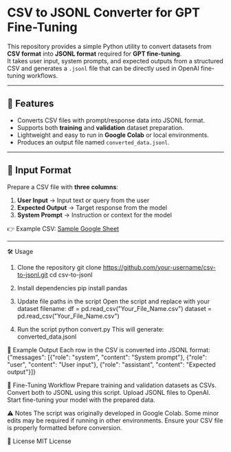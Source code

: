 # CSV to JSONL Converter for GPT Fine-Tuning

This repository provides a simple Python utility to convert datasets from **CSV format** into **JSONL format** required for **GPT fine-tuning**.  
It takes user input, system prompts, and expected outputs from a structured CSV and generates a `.jsonl` file that can be directly used in OpenAI fine-tuning workflows.

---

## 🚀 Features
- Converts CSV files with prompt/response data into JSONL format.  
- Supports both **training** and **validation** dataset preparation.  
- Lightweight and easy to run in **Google Colab** or local environments.  
- Produces an output file named `converted_data.jsonl`.  

---

## 📂 Input Format
Prepare a CSV file with **three columns**:

1. **User Input** → Input text or query from the user  
2. **Expected Output** → Target response from the model  
3. **System Prompt** → Instruction or context for the model  

👉 Example CSV: [Sample Google Sheet](https://docs.google.com/spreadsheets/d/1TcqFX9MIL1p7K6W5FRsFLww0i1bgyS00pfNqFlaeWbc/edit?usp=sharing)  

---
🛠️ Usage
1. Clone the repository
git clone https://github.com/your-username/csv-to-jsonl.git
cd csv-to-jsonl

2. Install dependencies
pip install pandas

3. Update file paths in the script
Open the script and replace with your dataset filename:
df = pd.read_csv("Your_File_Name.csv")
dataset = pd.read_csv("Your_File_Name.csv")

4. Run the script
python convert.py
This will generate:
converted_data.jsonl

📑 Example Output
Each row in the CSV is converted into JSONL format:
{"messages": [{"role": "system", "content": "System prompt"}, {"role": "user", "content": "User input"}, {"role": "assistant", "content": "Expected output"}]}

🎯 Fine-Tuning Workflow
Prepare training and validation datasets as CSVs.
Convert both to JSONL using this script.
Upload JSONL files to OpenAI.
Start fine-tuning your model with the prepared data.

⚠️ Notes
The script was originally developed in Google Colab. Some minor edits may be required if running in other environments.
Ensure your CSV file is properly formatted before conversion.

📜 License
MIT License
